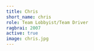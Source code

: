 ```yaml
---
title: Chris
short_name: chris
role: Team Lobbyist/Team Driver
ragbrai: 2007
active: true
image: chris.jpg
---
```

